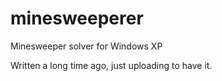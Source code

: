 # minesweeperer
Minesweeper solver for Windows XP

Written a long time ago, just uploading to have it.
